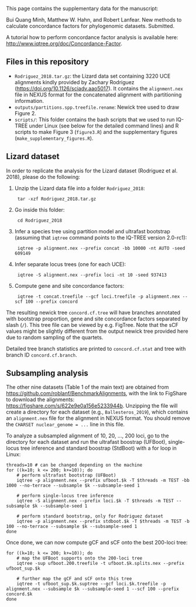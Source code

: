 This page contains the supplementary data for the manuscript:

Bui Quang Minh, Matthew W. Hahn, and Robert Lanfear. New methods to calculate concordance factors for phylogenomic datasets. Submitted.

A tutorial how to perform concordance factor analysis is available here: <http://www.iqtree.org/doc/Concordance-Factor>.

Files in this repository
------------------------

* `Rodriguez_2018.tar.gz`: the Lizard data set containing 3220 UCE alignments kindly provided by Zachary Rodriguez (<https://doi.org/10.1126/sciadv.aao5017>). It contains the `alignment.nex` file in NEXUS format for the concatenated alignment with partitioning information.
* `outputs/partitions.spp.treefile.rename`: Newick tree used to draw Figure 2.
* `scripts/`: This folder contains the bash scripts that we used to run IQ-TREE under Linux (see below for the detailed command lines) and R scripts to make Figure 3 (`figure3.R`) and the supplementary figures (`make_supplementary_figures.R`).

Lizard dataset
--------------

In order to replicate the analysis for the Lizard dataset (Rodriguez et al. 2018), please do the following:

1. Unzip the Lizard data file into a folder `Rodriguez_2018`:

		tar -xzf Rodriguez_2018.tar.gz

2. Go inside this folder:

		cd Rodriguez_2018

3. Infer a species tree using partition model and ultrafast bootstrap (assuming that `iqtree` command points to the IQ-TREE version 2.0-rc1):

		iqtree -p alignment.nex --prefix concat -bb 10000 -nt AUTO -seed 609149

4. Infer separate locus trees (one for each UCE):

		iqtree -S alignment.nex --prefix loci -nt 10 -seed 937413

5. Compute gene and site concordance factors:

		iqtree -t concat.treefile --gcf loci.treefile -p alignment.nex --scf 100 --prefix concord
		
		
The resulting newick tree `concord.cf.tree` will have branches annotated with bootstrap proportion, gene and site concordance factors separated by  slash (`/`). This tree file can be viewed by e.g. FigTree. Note that the sCF values might be slightly different from the output newick tree provided here due to random sampling of the quartets.

Detailed tree branch statistics are printed to `concord.cf.stat` and tree with branch ID `concord.cf.branch`.

Subsampling analysis
--------------------

The other nine datasets (Table 1 of the main text) are obtained from <https://github.com/roblanf/BenchmarkAlignments>, with the link to FigShare to download the alignments: <https://figshare.com/s/622e9e0a156e5233944b>. Unzipping the file will create a directory for each dataset (e.g., `Ballesteros_2019`), which contains an `alignment.nex` file for the alignment in NEXUS format. You should remove the `CHARSET nuclear_genome = ...` line in this file.

To analyze a subsampled alignment of 10, 20, ..., 200 loci, go to the directory for each dataset and run the ultrafast boostrap (UFBoot), single-locus tree inference and standard boostrap (StdBoot) with a for loop in Linux:

	threads=10 # can be changed depending on the machine
	for ((k=10; k <= 200; k+=10)); do
		# perform ultrafast bootstrap (UFBoot)
		iqtree -p alignment.nex --prefix ufboot.$k -T $threads -m TEST -bb 1000 --no-terrace --subsample $k --subsample-seed 1

		# perform single-locus tree inference
	  	iqtree -S alignment.nex --prefix loci.$k -T $threads -m TEST --subsample $k --subsample-seed 1

		# perform standard bootstrap, only for Rodriguez dataset
		iqtree -p alignment.nex --prefix stdboot.$k -T $threads -m TEST -b 100 --no-terrace --subsample $k --subsample-seed 1
	done

Once done, we can now compute gCF and sCF onto the best 200-loci tree:

	for ((k=10; k <= 200; k+=10)); do
		# map the UFBoot supports onto the 200-loci tree
		iqtree -sup ufboot.200.treefile -t ufboot.$k.splits.nex --prefix ufboot_sup.$k

		# further map the gCF and sCF onto this tree
		iqtree -t ufboot_sup.$k.suptree --gcf loci.$k.treefile -p alignment.nex --subsample $k --subsample-seed 1 --scf 100 --prefix concord.$k	
	done
	